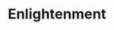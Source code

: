 ---
layout: music
category: noise
title: Enlightenment
short: enlightenment
order: 1
aif: "/music/AaronGreene-Enlightenment-unsigned.aif"
mp3: "/music/AaronGreene-Enlightenment-unsigned.mp3"
ogg: "/music/AaronGreene-Enlightenment-unsigned.ogg"
---